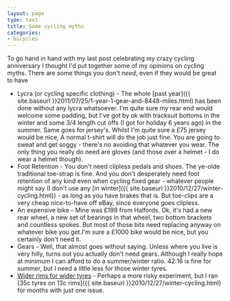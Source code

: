 ```yaml
---
layout: page
type: text
title: Some cycling myths
categories: 
- bicycles
---
```

To go hand in hand with my last post celebrating my crazy cycling anniversary I thought I'd put together some of my opinions on cycling myths. There are some things you don't _need_, even if they would be great to have

* Lycra (or cycling specific clothing) - The whole [past year]({{ site.baseurl }}2011/07/25/1-year-1-gear-and-8448-miles.html) has been done without any lycra whatsoever. I'm quite sure my rear end would welcome some padding, but I've got by ok with tracksuit bottoms in the winter and some 3/4 length cut offs (I got for holiday 6 years ago) in the summer. Same goes for jersey's. Whilst I'm quite sure a £75 jersey would be nice, A normal t-shirt will do the job just fine. You are going to sweat and get soggy - there's no avoiding that whatever  you wear. The only thing you really do need are gloves (and those over a helmet - I do wear a helmet though). 
* Foot Retention - You don't need clipless pedals and shoes. The ye-olde traditional toe-strap is fine. And you don't desperately need foot retention of any kind even when cycling fixed gear - whatever people might say (I don't use any [in winter]({{ site.baseurl }}2010/12/27/winter-cycling.html)) - as long as you have brakes that is. But toe-clips are a very cheap nice-to-have off eBay, since everyone goes clipless.
* An expensive bike - Mine was £199 from Halfords. Ok, it's had a new rear wheel, a new set of bearings in that wheel, two bottom brackets and countless spokes.  But most of those bits need replacing anyway on whatever bike you get.I'm sure a £1000 bike would be nice, but you certainly don't need it.
* Gears - Well, that almost goes without saying. Unless where you live is very hilly, turns out you actually don't need gears. Although I really hope at minimum I can afford to do a summer/winter ratio. 42:16 is fine for summer, but I need a little less for those winter tyres. 
* [Wider rims for wider tyres](http://www.sheldonbrown.com/tire-sizing.html#ETRTO) - Perhaps a more risky experiment, but I ran [35c tyres on 13c rims]({{ site.baseurl }}2010/12/27/winter-cycling.html) for months with just one issue.

